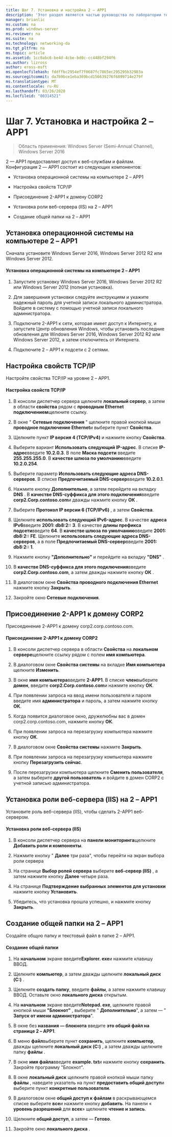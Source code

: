 ```yaml
---
title: Шаг 7. Установка и настройка 2 – APP1
description: 'Этот раздел является частью руководства по лаборатории тестирования: демонстрация многосайтового развертывания DirectAccess для Windows Server 2016'
manager: brianlic
ms.custom: na
ms.prod: windows-server
ms.reviewer: na
ms.suite: na
ms.technology: networking-da
ms.tgt_pltfrm: na
ms.topic: article
ms.assetid: 1cc0abc6-be4d-4cbe-bd0c-cc448bf294f6
ms.author: lizross
author: eross-msft
ms.openlocfilehash: fddffbc2954ef7f0687fc7865ec295295b32983a
ms.sourcegitcommit: da7b9bce1eba369bcd156639276f6899714e279f
ms.translationtype: MT
ms.contentlocale: ru-RU
ms.lasthandoff: 03/26/2020
ms.locfileid: "80314521"
---
```

# <a name="step-7-install-and-configure-2-app1"></a>Шаг 7. Установка и настройка 2 – APP1

>Область применения: Windows Server (Semi-Annual Channel), Windows Server 2016

2 — APP1 предоставляет доступ к веб-службам и файлам. Конфигурация 2 — APP1 состоит из следующих компонентов:  
  
- Установка операционной системы на компьютере 2 – APP1  
  
- Настройка свойств TCP/IP  
  
- Присоединение 2-APP1 к домену CORP2  
  
- Установка роли веб-сервера (IIS) на 2 – APP1  
  
- Создание общей папки на 2 – APP1 
  
## <a name="install-the-operating-system-on-2-app1"></a><a name="bkmk_InstallOS"></a>Установка операционной системы на компьютере 2 – APP1  
Сначала установите Windows Server 2016, Windows Server 2012 R2 или Windows Server 2012.  
  
#### <a name="to-install-the-operating-system-on-2-app1"></a>Установка операционной системы на компьютере 2 – APP1  
  
1.  Запустите установку Windows Server 2016, Windows Server 2012 R2 или Windows Server 2012 (полная установка).  
  
2.  Для завершения установки следуйте инструкциям и укажите надежный пароль для учетной записи локального администратора. Войдите в систему с помощью учетной записи локального администратора.  
  
3.  Подключите 2-APP1 к сети, которая имеет доступ к Интернету, и запустите Центр обновления Windows, чтобы установить последние обновления для Windows Server 2016, Windows Server 2012 R2 или Windows Server 2012, а затем отключитесь от Интернета.  
  
4.  Подключите 2 – APP1 к подсети с 2 сетями.  
  
## <a name="configure-tcpip-properties"></a><a name="bkmk_TCP"></a>Настройка свойств TCP/IP  
Настройте свойства TCP/IP на уровне 2 – APP1.  
  
#### <a name="to-configure-tcpip-properties"></a>Настройка свойств TCP/IP  
  
1.  В консоли диспетчер сервера щелкните **локальный сервер**, а затем в области **свойства** рядом с **проводным Ethernet подключением**щелкните ссылку.  
  
2.  В окне " **Сетевые подключения** " щелкните правой кнопкой мыши **проводное подключение Ethernet**и выберите пункт **Свойства**.  
  
3.  Щелкните пункт **IP версия 4 (TCP/IPv4)** и нажмите кнопку **Свойства**.  
  
4.  Выберите вариант **Использовать следующий IP-адрес**. В списке **IP-адрес**введите **10.2.0.3**. В поле **Маска подсети** введите **255.255.255.0**. В **качестве шлюза по умолчанию**введите **10.2.0.254**.  
  
5.  Выберите параметр **Использовать следующие адреса DNS-серверов**. В списке **Предпочитаемый DNS-сервер**введите **10.2.0.1**.  
  
6.  Нажмите кнопку **Дополнительно**, а затем перейдите на вкладку **DNS** . В **качестве DNS-суффикса для этого подключения**введите **corp2.Corp.contoso.com**и дважды нажмите кнопку **ОК** .  
  
7.  Выберите **Протокол IP версии 6 (TCP/IPv6)** , а затем **Свойства**.  
  
8.  Щелкните **использовать следующий IPv6-адрес**. В качестве **адреса IPv6**введите **2001: db8:2:: 3**. В качестве **длины префикса подсети**введите **64**. В **качестве шлюза по умолчанию**введите **2001: db8:2:: FE**. Щелкните **использовать следующие адреса DNS-серверов**, а в поле **Предпочитаемый DNS-сервер**введите **2001: db8:2:: 1**.  
  
9. Нажмите кнопку **"Дополнительно"** и перейдите на вкладку **"DNS"** .  
  
10. В **качестве DNS-суффикса для этого подключения**введите **corp2.Corp.contoso.com**, а затем дважды нажмите кнопку **ОК** .  
  
11. В диалоговом окне **Свойства проводного подключения Ethernet** нажмите кнопку **Закрыть**.  
  
12. Закройте окно **Сетевые подключения**.  
  
## <a name="join-2-app1-to-the-corp2-domain"></a><a name="bkmk_JoinDomain"></a>Присоединение 2-APP1 к домену CORP2  
Присоединение 2-APP1 к домену corp2.corp.contoso.com.  
  
#### <a name="to-join-2-app1-to-the-corp2-domain"></a>Присоединение 2-APP1 к домену CORP2  
  
1.  В консоли диспетчер сервера в области **Свойства** на **локальном сервере**щелкните ссылку рядом с полем **имя компьютера**.  
  
2.  В диалоговом окне **Свойства системы** на вкладке  **Имя компьютера** щелкните **Изменить**.  
  
3.  В окне **имя компьютера**введите **2-APP1**. В списке **член**выберите **домен**, введите **corp2.Corp.contoso.com**и нажмите кнопку **ОК**.  
  
4.  При появлении запроса на ввод имени пользователя и пароля введите имя **администратора** и пароль, а затем нажмите кнопку **ОК**.  
  
5.  Когда появится диалоговое окно, дружелюбны вас в домен corp2.corp.contoso.com, нажмите кнопку **ОК**.  
  
6.  При появлении запроса на перезагрузку компьютера нажмите кнопку **ОК**.  
  
7.  В диалоговом окне **Свойства системы** нажмите **Закрыть**.  
  
8.  При появлении запроса на перезагрузку компьютера нажмите кнопку **Перезагрузить сейчас**.  
  
9. После перезагрузки компьютера щелкните **Сменить пользователя**, а затем выберите **другой пользователь** и войдите в домен CORP2 с учетной записью администратора.  
  
## <a name="install-the-web-server-iis-role-on-2-app1"></a><a name="bkmk_IIS"></a>Установка роли веб-сервера (IIS) на 2 – APP1  
Установите роль веб-сервера (IIS), чтобы сделать 2-APP1 веб-сервером.  
  
#### <a name="to-install-the-web-server-iis-role"></a>Установка роли веб-сервера (IIS)  
  
1.  В консоли диспетчер сервера на **панели мониторинга**щелкните **Добавить роли и компоненты**.  
  
2.  Нажмите кнопку " **Далее** три раза", чтобы перейти на экран выбора роли сервера  
  
3.  На странице **Выбор ролей сервера** выберите **веб-сервер (IIS)** , а затем нажмите кнопку **Далее** четыре раза.  
  
4.  На странице **Подтверждение выбранных элементов для установки** нажмите кнопку **Установить**.  
  
5.  Убедитесь, что установка прошла успешно, и нажмите кнопку **Закрыть**.  
  
## <a name="create-a-shared-folder-on-2-app1"></a><a name="bkmk_Share"></a>Создание общей папки на 2 – APP1  
Создайте общую папку и текстовый файл в папке 2 – APP1.  
  
#### <a name="to-create-a-shared-folder"></a>Создание общей папки  
  
1.  На **начальном** экране введите**Explorer. exe**и нажмите клавишу ВВОД.  
  
2.  Щелкните **компьютер**, а затем дважды щелкните **локальный диск (C:)** .  
  
3.  Щелкните **создать папку**, введите **файлы**, а затем нажмите клавишу ВВОД. Оставьте окно **локального диска** открытым.  
  
4.  На **начальном** экране введите**Notepad. exe**, щелкните правой кнопкой мыши **"Блокнот"** , выберите " **Дополнительно**", а затем — " **Запуск от имени администратора**".  
  
5.  В окне без **названия — блокнота** введите **это общий файл на странице 2 – APP1**.  
  
6.  В меню **файл**выберите пункт **сохранить**, щелкните **компьютер**, дважды щелкните **локальный диск (C:)** , а затем дважды щелкните папку **файлы** .  
  
7.  В окне **имя файла**введите **example. txt**и нажмите кнопку **сохранить**. Закройте программу "Блокнот".  
  
8.  В окне **локальный диск** щелкните правой кнопкой мыши папку **файлы** , наведите указатель на пункт **предоставить общий доступ**и выберите пункт **конкретные пользователи**.  
  
9. В диалоговом окне **общий доступ к файлам** в раскрывающемся списке выберите **все**и нажмите кнопку **добавить**. На панели « **уровень разрешений** для **всех**» щелкните **чтение и запись**.  
  
10. Щелкните **общий доступ**, а затем — **Готово**.  
  
11. Закройте окно **локального диска** .  
  


